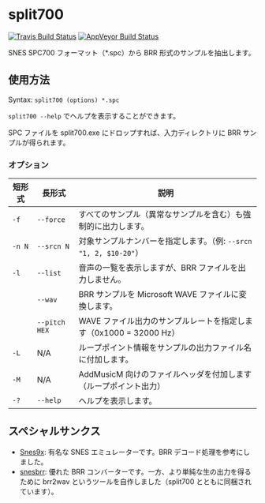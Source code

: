 split700
========
[![Travis Build Status](https://travis-ci.org/gocha/split700.svg?branch=master)](https://travis-ci.org/gocha/split700) [![AppVeyor Build Status](https://ci.appveyor.com/api/projects/status/2styuijab21vtr07/branch/master?svg=true)](https://ci.appveyor.com/project/gocha/split700/branch/master)

SNES SPC700 フォーマット（*.spc）から BRR 形式のサンプルを抽出します。

使用方法
------------------------

Syntax: `split700 (options) *.spc`

`split700 --help` でヘルプを表示することができます。

SPC ファイルを split700.exe にドロップすれば、入力ディレクトリに BRR サンプルが得られます。

### オプション

|短形式 |長形式         |説明                                                               |
|-------|---------------|-------------------------------------------------------------------|
|`-f`   |`--force`      |すべてのサンプル（異常なサンプルを含む）も強制的に出力します。     |
|`-n N` |`--srcn N`     |対象サンプルナンバーを指定します。（例: `--srcn "1, 2, $10-20"`）  |
|`-l`   |`--list`       |音声の一覧を表示しますが、BRR ファイルを出力しません。             |
|       |`--wav`        |BRR サンプルを Microsoft WAVE ファイルに変換します。               |
|       |`--pitch HEX`  |WAVE ファイル出力のサンプルレートを指定します（0x1000 = 32000 Hz） |
|`-L`   |N/A            |ループポイント情報をサンプルの出力ファイル名に付加します。         |
|`-M`   |N/A            |AddMusicM 向けのファイルヘッダを付加します（ループポイント出力）   |
|`-?`   |`--help`       |ヘルプを表示します。                                               |

スペシャルサンクス
------------------------

- [Snes9x](http://www.snes9x.com/): 有名な SNES エミュレーターです。BRR デコード処理を参考にしました。
- [snesbrr](http://www.romhacking.net/utilities/407/): 優れた BRR コンバーターです。一方、より単純な生の出力を得るために brr2wav というツールを自作しました（split700 とともに同梱されています）。
